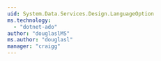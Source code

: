 ```yaml
---
uid: System.Data.Services.Design.LanguageOption
ms.technology: 
  - "dotnet-ado"
author: "douglaslMS"
ms.author: "douglasl"
manager: "craigg"
---
```

